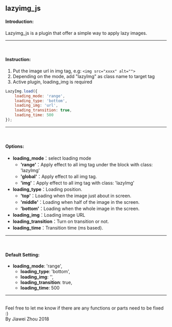 
lazyimg_js
---
#### Introduction:
Lazyimg_js is a plugin that offer a simple way to apply lazy images.

---
<br/>

#### Instruction:
1. Put the image url in img tag, e.g: `<img src="xxxx" alt="">`
2. Depending on the mode, add "lazyImg" as class name to target tag
3. Active plugin, loading_img is required
```javascript
LazyImg.load({
    loading_mode: 'range',
    loading_type: 'bottom',
    loading_img: 'url',
    loading_transition: true,
    loading_time: 500
});
```
---
<br/>

#### Options:
+ **loading_mode**：select loading mode
	+ **'range'**：Apply effect to all img tag under the block with class: 'lazyImg'
	+ **'global'**：Apply effect to all img tag.
    + **'img'**：Apply effect to all img tag with class: 'lazyImg'
+ **loading_type**：Loading position.
	+ **'top'**：Loading when the image just about in screen.
	+ **'middle'**：Loading when half of the image in the screen.
	+ **'bottom'**：Loading when the whole image in the screen.
+ **loading_img**：Loading image URL
+ **loading_transition**：Turn on transition or not.
+ **loading_time**：Transition time (ms based).

---

<br/>

#### Default Setting:
+ **loading_mode**: 'range',
    + **loading_type**: 'bottom',
    + **loading_img**: '',
    + **loading_transition**: true,
    + **loading_time**: 500

---
<br/>
Feel free to let me know if there are any functions or parts need to be fixed :)
<br>By Jiawei Zhou 2018
